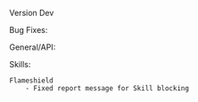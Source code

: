 Version Dev

Bug Fixes:


General/API:


Skills:

	Flameshield
		- Fixed report message for Skill blocking